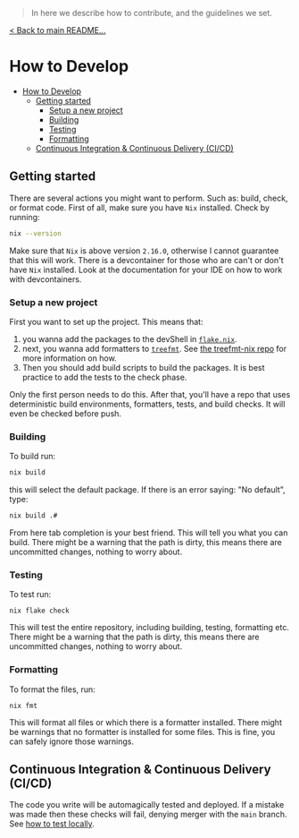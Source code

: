 > In here we describe how to contribute, and the guidelines we set.

[< Back to main README...](./README.md) 

# How to Develop

- [How to Develop](#how-to-develop)
  - [Getting started](#getting-started)
    - [Setup a new project](#setup-a-new-project)
    - [Building](#building)
    - [Testing](#testing)
    - [Formatting](#formatting)
  - [Continuous Integration \& Continuous Delivery (CI/CD)](#continuous-integration--continuous-delivery-cicd)

## Getting started
There are several actions you might want to perform. Such as: build, check, or format code. First of all, make sure you have `Nix` installed. Check by running:

```sh
nix --version
```

Make sure that `Nix` is above version `2.16.0`, otherwise I cannot guarantee that this will work. There is a devcontainer for those who are can't or don't have `Nix` installed. Look at the documentation for your IDE on how to work with devcontainers. 

### Setup a new project
First you want to set up the project. This means that:
1. you wanna add the packages to the devShell in [`flake.nix`](flake.nix).
2. next, you wanna add formatters to [`treefmt`](.config/treefmt.nix). See [the treefmt-nix repo](https://github.com/numtide/treefmt-nix) for more information on how. 
3. Then you should add build scripts to build the packages. It is best practice to add the tests to the check phase.

Only the first person needs to do this. After that, you'll have a repo that uses deterministic build environments, formatters, tests, and build checks. It will even be checked before push.

### Building
To build run:

```sh
nix build
```

this will select the default package. If there is an error saying: "No default", type:

```sh
nix build .#
```

From here tab completion is your best friend. This will tell you what you can build. There might be a warning that the path is dirty, this means there are uncommitted changes, nothing to worry about.

### Testing
To test run:

```SH
nix flake check
```

This will test the entire repository, including building, testing, formatting etc. There might be a warning that the path is dirty, this means there are uncommitted changes, nothing to worry about.

### Formatting
To format the files, run:

```SH
nix fmt
```

This will format all files or which there is a formatter installed. There might be warnings that no formatter is installed for some files. This is fine, you can safely ignore those warnings.

## Continuous Integration & Continuous Delivery (CI/CD)
The code you write will be automagically tested and deployed. If a mistake was made then these checks will fail, denying merger with the `main` branch. See [how to test locally](#testing).

